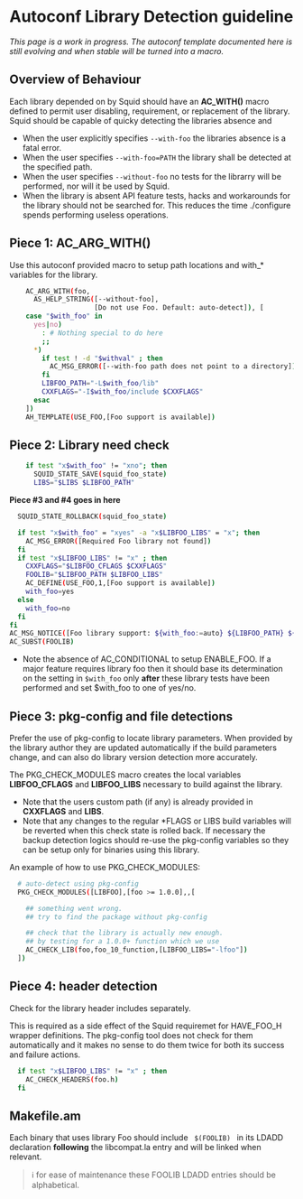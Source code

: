 ---
---
# Autoconf Library Detection guideline

*This page is a work in progress. The autoconf template documented here
is still evolving and when stable will be turned into a macro.*

## Overview of Behaviour

Each library depended on by Squid should have an **AC_WITH()** macro
defined to permit user disabling, requirement, or replacement of the
library. Squid should be capable of quicky detecting the libraries
absence and

* When the user explicitly specifies `--with-foo` the libraries absence
is a fatal error.
* When the user specifies `--with-foo=PATH` the library shall be
detected at the specified path.
* When the user specifies `--without-foo` no tests for the librarry
will be performed, nor will it be used by Squid.
* When the library is absent API feature tests, hacks and workarounds
for the library should not be searched for. This reduces the time
./configure spends performing useless operations.

## Piece 1: AC_ARG_WITH()

Use this autoconf provided macro to setup path locations and with_\*
variables for the library.

```bash
    AC_ARG_WITH(foo,
      AS_HELP_STRING([--without-foo],
                     [Do not use Foo. Default: auto-detect]), [
    case "$with_foo" in
      yes|no)
        : # Nothing special to do here
        ;;
      *)
        if test ! -d "$withval" ; then
          AC_MSG_ERROR([--with-foo path does not point to a directory])
        fi
        LIBFOO_PATH="-L$with_foo/lib"
        CXXFLAGS="-I$with_foo/include $CXXFLAGS"
      esac
    ])
    AH_TEMPLATE(USE_FOO,[Foo support is available])
```

## Piece 2: Library need check
```bash
    if test "x$with_foo" != "xno"; then
      SQUID_STATE_SAVE(squid_foo_state)
      LIBS="$LIBS $LIBFOO_PATH"
```
**Piece \#3 and \#4 goes in here**

```bash
  SQUID_STATE_ROLLBACK(squid_foo_state)

  if test "x$with_foo" = "xyes" -a "x$LIBFOO_LIBS" = "x"; then
    AC_MSG_ERROR([Required Foo library not found])
  fi
  if test "x$LIBFOO_LIBS" != "x" ; then
    CXXFLAGS="$LIBFOO_CFLAGS $CXXFLAGS"
    FOOLIB="$LIBFOO_PATH $LIBFOO_LIBS"
    AC_DEFINE(USE_FOO,1,[Foo support is available])
    with_foo=yes
  else
    with_foo=no
  fi
fi
AC_MSG_NOTICE([Foo library support: ${with_foo:=auto} ${LIBFOO_PATH} ${LIBFOO_LIBS}])
AC_SUBST(FOOLIB)
```

- Note the absence of AC_CONDITIONAL to setup ENABLE_FOO. If a major
    feature requires library foo then it should base its determination
    on the setting in `$with_foo` only **after** these library tests
    have been performed and set $with_foo to one of yes/no.

## Piece 3: pkg-config and file detections

Prefer the use of pkg-config to locate library parameters. When provided
by the library author they are updated automatically if the build
parameters change, and can also do library version detection more
accurately.

The PKG_CHECK_MODULES macro creates the local variables
**LIBFOO_CFLAGS** and **LIBFOO_LIBS** necessary to build against the
library.

- Note that the users custom path (if any) is already provided in
    **CXXFLAGS** and **LIBS**.
- Note that any changes to the regular \*FLAGS or LIBS build variables
    will be reverted when this check state is rolled back. If necessary
    the backup detection logics should re-use the pkg-config variables
    so they can be setup only for binaries using this library.

An example of how to use PKG_CHECK_MODULES:

``` bash
  # auto-detect using pkg-config
  PKG_CHECK_MODULES([LIBFOO],[foo >= 1.0.0],,[

    ## something went wrong.
    ## try to find the package without pkg-config

    ## check that the library is actually new enough.
    ## by testing for a 1.0.0+ function which we use
    AC_CHECK_LIB(foo,foo_10_function,[LIBFOO_LIBS="-lfoo"])
  ])
```

## Piece 4: header detection

Check for the library header includes separately.

This is required as a side effect of the Squid requiremet for
HAVE_FOO_H wrapper definitions. The pkg-config tool does not check for
them automatically and it makes no sense to do them twice for both its
success and failure actions.

``` bash
  if test "x$LIBFOO_LIBS" != "x" ; then
    AC_CHECK_HEADERS(foo.h)
  fi
```

## Makefile.am

Each binary that uses library Foo should include `  $(FOOLIB)  ` in its
LDADD declaration **following** the libcompat.la entry and will be
linked when relevant.

> :information_source:
    for ease of maintenance these FOOLIB LDADD entries should be
    alphabetical.
